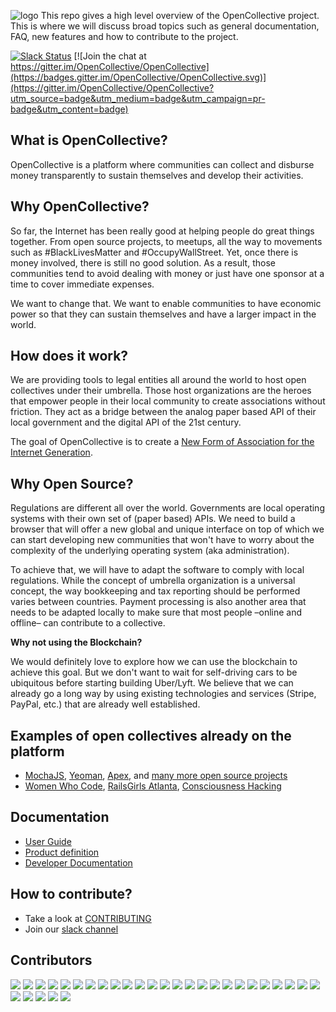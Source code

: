 ![logo](https://opencollective.com/public/images/opencollectivelogo.svg)
This repo gives a high level overview of the OpenCollective project. This is where we will discuss broad topics such as general documentation, FAQ, new features and how to contribute to the project.

[![Slack Status](https://slack.opencollective.com/badge.svg)](https://slack.opencollective.com)
[![Join the chat at https://gitter.im/OpenCollective/OpenCollective](https://badges.gitter.im/OpenCollective/OpenCollective.svg)](https://gitter.im/OpenCollective/OpenCollective?utm_source=badge&utm_medium=badge&utm_campaign=pr-badge&utm_content=badge)

## What is OpenCollective?

OpenCollective is a platform where communities can collect and disburse money transparently to sustain themselves and develop their activities.

## Why OpenCollective?

So far, the Internet has been really good at helping people do great things together. From open source projects, to meetups, all the way to movements such as #BlackLivesMatter and #OccupyWallStreet. Yet, once there is money involved, there is still no good solution. As a result, those communities tend to avoid dealing with money or just have one sponsor at a time to cover immediate expenses.

We want to change that. We want to enable communities to have economic power so that they can sustain themselves and have a larger impact in the world.

## How does it work?

We are providing tools to legal entities all around the world to host open collectives under their umbrella. Those host organizations are the heroes that empower people in their local community to create associations without friction. They act as a bridge between the analog paper based API of their local government and the digital API of the 21st century.

The goal of OpenCollective is to create a [New Form of Association for the Internet Generation](https://medium.com/open-collective/a-new-form-of-association-for-the-internet-generation-part-1-6d6c4f5dd27f#.fgb60dorq).

## Why Open Source?

Regulations are different all over the world. Governments are local operating systems with their own set of (paper based) APIs. We need to build a browser that will offer a new global and unique interface on top of which we can start developing new communities that won't have to worry about the complexity of the underlying operating system (aka administration).

To achieve that, we will have to adapt the software to comply with local regulations. While the concept of umbrella organization is a universal concept, the way bookkeeping and tax reporting should be performed varies between countries. Payment processing is also another area that needs to be adapted locally to make sure that most people –online and offline– can contribute to a collective.

**Why not using the Blockchain?**

We would definitely love to explore how we can use the blockchain to achieve this goal. But we don't want to wait for self-driving cars to be ubiquitous before starting building Uber/Lyft. We believe that we can already go a long way by using existing technologies and services (Stripe, PayPal, etc.) that are already well established.

## Examples of open collectives already on the platform

- [MochaJS](https://opencollective.com/MochaJS), [Yeoman](https://opencollective.com/yeoman), [Apex](https://opencollective.com/apex), and [many more open source projects](https://docs.google.com/spreadsheets/d/1o-_igyEpPdfYGBRbdQ3WvbFohXWhWiKY7rI5QwxhMK8/edit?ts=571a7863#gid=0)
- [Women Who Code](https://opencollective.com/wwcode), [RailsGirls Atlanta](https://opencollective.com/RailsGirlsAtl), [Consciousness Hacking](https://opencollective.com/ConsciousnessHackingSF)

## Documentation

- [User Guide](https://github.com/OpenCollective/OpenCollective/wiki/User-Guide)
- [Product definition](https://github.com/OpenCollective/OpenCollective/wiki/Product)
- [Developer Documentation](https://github.com/OpenCollective/OpenCollective/wiki/Developer-Documentation)

## How to contribute?
- Take a look at [CONTRIBUTING](https://github.com/OpenCollective/OpenCollective/blob/master/CONTRIBUTING.md)
- Join our [slack channel](http://slack.opencollective.com)

## Contributors

<a href="https://opencollective.com/foundation/contributors/0/website"><img src="https://opencollective.com/foundation/contributors/0/avatar"></a>
<a href="https://opencollective.com/foundation/contributors/1/website"><img src="https://opencollective.com/foundation/contributors/1/avatar"></a>
<a href="https://opencollective.com/foundation/contributors/2/website"><img src="https://opencollective.com/foundation/contributors/2/avatar"></a>
<a href="https://opencollective.com/foundation/contributors/3/website"><img src="https://opencollective.com/foundation/contributors/3/avatar"></a>
<a href="https://opencollective.com/foundation/contributors/4/website"><img src="https://opencollective.com/foundation/contributors/4/avatar"></a>
<a href="https://opencollective.com/foundation/contributors/5/website"><img src="https://opencollective.com/foundation/contributors/5/avatar"></a>
<a href="https://opencollective.com/foundation/contributors/6/website"><img src="https://opencollective.com/foundation/contributors/6/avatar"></a>
<a href="https://opencollective.com/foundation/contributors/7/website"><img src="https://opencollective.com/foundation/contributors/7/avatar"></a>
<a href="https://opencollective.com/foundation/contributors/8/website"><img src="https://opencollective.com/foundation/contributors/8/avatar"></a>
<a href="https://opencollective.com/foundation/contributors/9/website"><img src="https://opencollective.com/foundation/contributors/9/avatar"></a>
<a href="https://opencollective.com/foundation/contributors/10/website"><img src="https://opencollective.com/foundation/contributors/10/avatar"></a>
<a href="https://opencollective.com/foundation/contributors/11/website"><img src="https://opencollective.com/foundation/contributors/11/avatar"></a>
<a href="https://opencollective.com/foundation/contributors/12/website"><img src="https://opencollective.com/foundation/contributors/12/avatar"></a>
<a href="https://opencollective.com/foundation/contributors/13/website"><img src="https://opencollective.com/foundation/contributors/13/avatar"></a>
<a href="https://opencollective.com/foundation/contributors/14/website"><img src="https://opencollective.com/foundation/contributors/14/avatar"></a>
<a href="https://opencollective.com/foundation/contributors/15/website"><img src="https://opencollective.com/foundation/contributors/15/avatar"></a>
<a href="https://opencollective.com/foundation/contributors/16/website"><img src="https://opencollective.com/foundation/contributors/16/avatar"></a>
<a href="https://opencollective.com/foundation/contributors/17/website"><img src="https://opencollective.com/foundation/contributors/17/avatar"></a>
<a href="https://opencollective.com/foundation/contributors/18/website"><img src="https://opencollective.com/foundation/contributors/18/avatar"></a>
<a href="https://opencollective.com/foundation/contributors/19/website"><img src="https://opencollective.com/foundation/contributors/19/avatar"></a>
<a href="https://opencollective.com/foundation/contributors/20/website"><img src="https://opencollective.com/foundation/contributors/20/avatar"></a>
<a href="https://opencollective.com/foundation/contributors/21/website"><img src="https://opencollective.com/foundation/contributors/21/avatar"></a>
<a href="https://opencollective.com/foundation/contributors/22/website"><img src="https://opencollective.com/foundation/contributors/22/avatar"></a>
<a href="https://opencollective.com/foundation/contributors/23/website"><img src="https://opencollective.com/foundation/contributors/23/avatar"></a>
<a href="https://opencollective.com/foundation/contributors/24/website"><img src="https://opencollective.com/foundation/contributors/24/avatar"></a>
<a href="https://opencollective.com/foundation/contributors/25/website"><img src="https://opencollective.com/foundation/contributors/25/avatar"></a>
<a href="https://opencollective.com/foundation/contributors/26/website"><img src="https://opencollective.com/foundation/contributors/26/avatar"></a>
<a href="https://opencollective.com/foundation/contributors/27/website"><img src="https://opencollective.com/foundation/contributors/27/avatar"></a>
<a href="https://opencollective.com/foundation/contributors/28/website"><img src="https://opencollective.com/foundation/contributors/28/avatar"></a>
<a href="https://opencollective.com/foundation/contributors/29/website"><img src="https://opencollective.com/foundation/contributors/29/avatar"></a>
